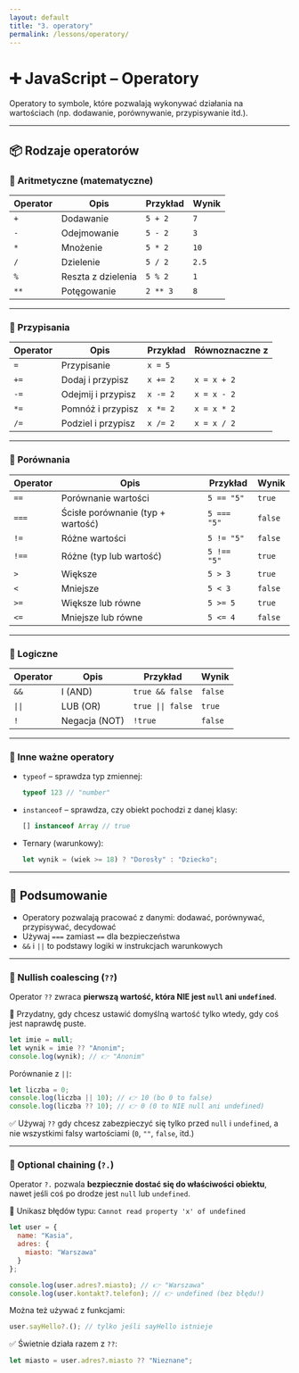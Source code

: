 ```yaml
---
layout: default
title: "3. operatory"
permalink: /lessons/operatory/
---
```


# ➕ JavaScript – Operatory

Operatory to symbole, które pozwalają wykonywać działania na wartościach (np. dodawanie, porównywanie, przypisywanie itd.).

---

## 📦 Rodzaje operatorów

### 🔹 Aritmetyczne (matematyczne)

| Operator | Opis               | Przykład       | Wynik  |
|----------|--------------------|----------------|--------|
| `+`      | Dodawanie          | `5 + 2`        | `7`    |
| `-`      | Odejmowanie        | `5 - 2`        | `3`    |
| `*`      | Mnożenie           | `5 * 2`        | `10`   |
| `/`      | Dzielenie          | `5 / 2`        | `2.5`  |
| `%`      | Reszta z dzielenia | `5 % 2`        | `1`    |
| `**`     | Potęgowanie        | `2 ** 3`       | `8`    |

---

### 🔹 Przypisania

| Operator | Opis                      | Przykład       | Równoznaczne z   |
|----------|---------------------------|----------------|------------------|
| `=`      | Przypisanie               | `x = 5`        |                  |
| `+=`     | Dodaj i przypisz          | `x += 2`       | `x = x + 2`      |
| `-=`     | Odejmij i przypisz        | `x -= 2`       | `x = x - 2`      |
| `*=`     | Pomnóż i przypisz         | `x *= 2`       | `x = x * 2`      |
| `/=`     | Podziel i przypisz        | `x /= 2`       | `x = x / 2`      |

---

### 🔹 Porównania

| Operator | Opis                        | Przykład         | Wynik    |
|----------|-----------------------------|------------------|----------|
| `==`     | Porównanie wartości         | `5 == "5"`       | `true`   |
| `===`    | Ścisłe porównanie (typ + wartość) | `5 === "5"` | `false`  |
| `!=`     | Różne wartości              | `5 != "5"`       | `false`  |
| `!==`    | Różne (typ lub wartość)     | `5 !== "5"`      | `true`   |
| `>`      | Większe                     | `5 > 3`          | `true`   |
| `<`      | Mniejsze                    | `5 < 3`          | `false`  |
| `>=`     | Większe lub równe          | `5 >= 5`         | `true`   |
| `<=`     | Mniejsze lub równe         | `5 <= 4`         | `false`  |

---

### 🔹 Logiczne

| Operator | Opis          | Przykład              | Wynik         |
|----------|---------------|-----------------------|---------------|
| `&&`     | I (AND)       | `true && false`       | `false`       |
| `\|\|`   | LUB (OR)      | `true \|\| false`     | `true`        |
| `!`      | Negacja (NOT) | `!true`               | `false`       |


---

### 🔹 Inne ważne operatory

- `typeof` – sprawdza typ zmiennej:
  ```js
  typeof 123 // "number"
  ```

- `instanceof` – sprawdza, czy obiekt pochodzi z danej klasy:
  ```js
  [] instanceof Array // true
  ```

- Ternary (warunkowy):
  ```js
  let wynik = (wiek >= 18) ? "Dorosły" : "Dziecko";
  ```

---

## 🧠 Podsumowanie

- Operatory pozwalają pracować z danymi: dodawać, porównywać, przypisywać, decydować
- Używaj `===` zamiast `==` dla bezpieczeństwa
- `&&` i `||` to podstawy logiki w instrukcjach warunkowych



---

### 🔹 Nullish coalescing (`??`)

Operator `??` zwraca **pierwszą wartość, która NIE jest `null` ani `undefined`**.

📌 Przydatny, gdy chcesz ustawić domyślną wartość tylko wtedy, gdy coś jest naprawdę puste.

```js
let imie = null;
let wynik = imie ?? "Anonim";
console.log(wynik); // 👉 "Anonim"
```

Porównanie z `||`:

```js
let liczba = 0;
console.log(liczba || 10); // 👉 10 (bo 0 to false)
console.log(liczba ?? 10); // 👉 0 (0 to NIE null ani undefined)
```

✅ Używaj `??` gdy chcesz zabezpieczyć się tylko przed `null` i `undefined`, a nie wszystkimi falsy wartościami (`0`, `""`, `false`, itd.)


---

### 🔹 Optional chaining (`?.`)

Operator `?.` pozwala **bezpiecznie dostać się do właściwości obiektu**, nawet jeśli coś po drodze jest `null` lub `undefined`.

📌 Unikasz błędów typu: `Cannot read property 'x' of undefined`

```js
let user = {
  name: "Kasia",
  adres: {
    miasto: "Warszawa"
  }
};

console.log(user.adres?.miasto); // 👉 "Warszawa"
console.log(user.kontakt?.telefon); // 👉 undefined (bez błędu!)
```

Można też używać z funkcjami:

```js
user.sayHello?.(); // tylko jeśli sayHello istnieje
```

✅ Świetnie działa razem z `??`:

```js
let miasto = user.adres?.miasto ?? "Nieznane";
```

